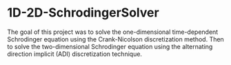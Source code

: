 # 1D-2D-SchrodingerSolver

The goal of this project was to solve the one-dimensional time-dependent Schrodinger equation
using the Crank-Nicolson discretization method. Then to solve the two-dimensional Schrodinger equation using the
alternating direction implicit (ADI) discretization technique.
